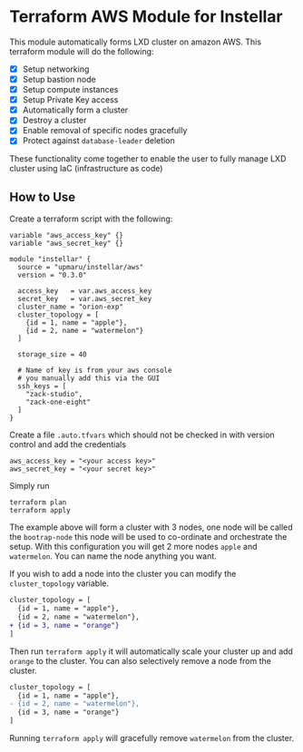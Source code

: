 # Terraform AWS Module for Instellar

This module automatically forms LXD cluster on amazon AWS. This terraform module will do the following:

- [x] Setup networking
- [x] Setup bastion node
- [x] Setup compute instances
- [x] Setup Private Key access
- [x] Automatically form a cluster
- [x] Destroy a cluster
- [x] Enable removal of specific nodes gracefully
- [x] Protect against `database-leader` deletion

These functionality come together to enable the user to fully manage LXD cluster using IaC (infrastructure as code)

## How to Use

Create a terraform script with the following:

```hcl
variable "aws_access_key" {}
variable "aws_secret_key" {}

module "instellar" {
  source = "upmaru/instellar/aws"
  version = "0.3.0"

  access_key   = var.aws_access_key
  secret_key   = var.aws_secret_key
  cluster_name = "orion-exp"
  cluster_topology = [
    {id = 1, name = "apple"},
    {id = 2, name = "watermelon"}
  ]
  
  storage_size = 40

  # Name of key is from your aws console
  # you manually add this via the GUI
  ssh_keys = [
    "zack-studio",
    "zack-one-eight"
  ]
}
```

Create a file `.auto.tfvars` which should not be checked in with version control and add the credentials

```hcl
aws_access_key = "<your access key>"
aws_secret_key = "<your secret key>"
```

Simply run

```shell
terraform plan
terraform apply
```

The example above will form a cluster with 3 nodes, one node will be called the `bootrap-node` this node will be used to co-ordinate and orchestrate the setup. With this configuration you will get 2 more nodes `apple` and `watermelon`. You can name the node anything you want.

If you wish to add a node into the cluster you can modify the `cluster_topology` variable.

```diff
cluster_topology = [
  {id = 1, name = "apple"},
  {id = 2, name = "watermelon"},
+ {id = 3, name = "orange"}
]
```

Then run `terraform apply` it will automatically scale your cluster up and add `orange` to the cluster. You can also selectively remove a node from the cluster.

```diff
cluster_topology = [
  {id = 1, name = "apple"},
- {id = 2, name = "watermelon"},
  {id = 3, name = "orange"}
]
```

Running `terraform apply` will gracefully remove `watermelon` from the cluster.
